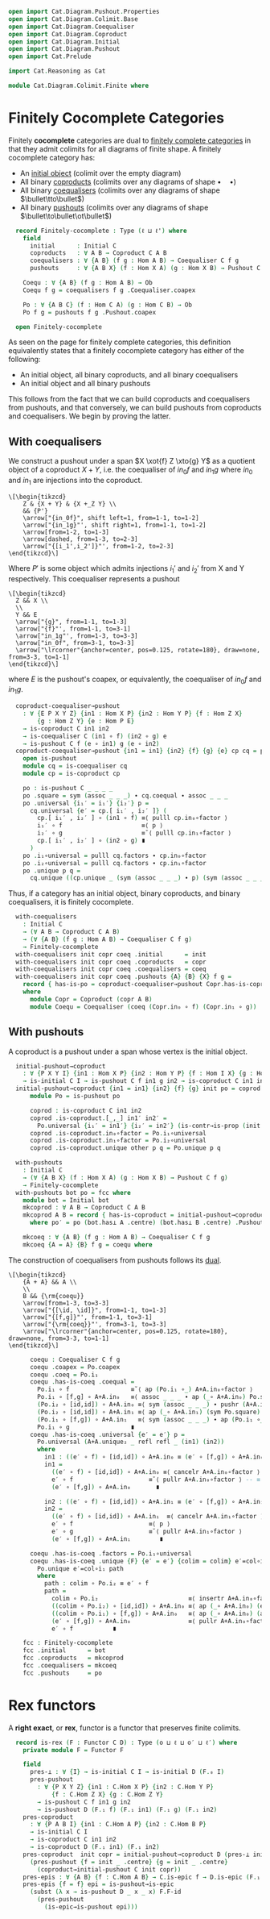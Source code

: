 ```agda
open import Cat.Diagram.Pushout.Properties
open import Cat.Diagram.Colimit.Base
open import Cat.Diagram.Coequaliser
open import Cat.Diagram.Coproduct
open import Cat.Diagram.Initial
open import Cat.Diagram.Pushout
open import Cat.Prelude

import Cat.Reasoning as Cat

module Cat.Diagram.Colimit.Finite where
```

<!--
```agda
module _ {ℓ ℓ'} (C : Precategory ℓ ℓ') where
  open Cat C
```
-->

# Finitely Cocomplete Categories

Finitely **cocomplete** categories are dual to [finitely complete categories]
in that they admit colimits for all diagrams of finite shape. A finitely
cocomplete category has:

* An [initial object] (colimit over the empty diagram)
* All binary [coproducts] (colimits over any diagrams of shape $\bullet\quad\bullet$)
* All binary [coequalisers] (colimits over any diagrams of shape $\bullet\tto\bullet$)
* All binary [pushouts] (colimits over any diagrams of shape $\bullet\to\bullet\ot\bullet$)

[finitely complete categories]: Cat.Diagram.Limit.Finite.html
[initial object]: Cat.Diagram.Initial.html
[coproducts]: Cat.Diagram.Product.html
[coequalisers]: Cat.Diagram.Pullback.html
[pushouts]: Cat.Diagram.Equaliser.html

```agda
  record Finitely-cocomplete : Type (ℓ ⊔ ℓ') where
    field
      initial      : Initial C
      coproducts   : ∀ A B → Coproduct C A B
      coequalisers : ∀ {A B} (f g : Hom A B) → Coequaliser C f g
      pushouts     : ∀ {A B X} (f : Hom X A) (g : Hom X B) → Pushout C f g

    Coequ : ∀ {A B} (f g : Hom A B) → Ob
    Coequ f g = coequalisers f g .Coequaliser.coapex

    Po : ∀ {A B C} (f : Hom C A) (g : Hom C B) → Ob
    Po f g = pushouts f g .Pushout.coapex

  open Finitely-cocomplete
```

As seen on the page for finitely complete categories, this definition
equivalently states that a finitely cocomplete category has either of
the following:

* An initial object, all binary coproducts, and all binary coequalisers
* An initial object and all binary pushouts

This follows from the fact that we can build coproducts and coequalisers
from pushouts, and that conversely, we can build pushouts from
coproducts and coequalisers. We begin by proving the latter.

## With coequalisers

We construct a pushout under a span $X \xot{f} Z \xto{g} Y$ as a
quotient object of a coproduct $X + Y$, i.e. the coequaliser
of $in_0f$ and $in_1g$ where $in_0$ and $in_1$ are injections into
the coproduct.

~~~{.quiver}
\[\begin{tikzcd}
	Z & {X + Y} & {X +_Z Y} \\
	&& {P'}
	\arrow["{in_0f}", shift left=1, from=1-1, to=1-2]
	\arrow["{in_1g}"', shift right=1, from=1-1, to=1-2]
	\arrow[from=1-2, to=1-3]
	\arrow[dashed, from=1-3, to=2-3]
	\arrow["{[i_1',i_2']}"', from=1-2, to=2-3]
\end{tikzcd}\]
~~~

Where $P'$ is some object which admits injections $i_1'$ and
$i_2'$ from X and Y respectively. This coequaliser
represents a pushout

~~~{.quiver}
\[\begin{tikzcd}
  Z && X \\
  \\
  Y && E
  \arrow["{g}", from=1-1, to=1-3]
  \arrow["{f}"', from=1-1, to=3-1]
  \arrow["in_1g"', from=1-3, to=3-3]
  \arrow["in_0f", from=3-1, to=3-3]
  \arrow["\lrcorner"{anchor=center, pos=0.125, rotate=180}, draw=none, from=3-3, to=1-1]
\end{tikzcd}\]
~~~

where $E$ is the pushout's coapex, or equivalently, the coequaliser
of $in_0f$ and $in_1g$.

```agda
  coproduct-coequaliser→pushout
    : ∀ {E P X Y Z} {in1 : Hom X P} {in2 : Hom Y P} {f : Hom Z X}
        {g : Hom Z Y} {e : Hom P E}
    → is-coproduct C in1 in2
    → is-coequaliser C (in1 ∘ f) (in2 ∘ g) e
    → is-pushout C f (e ∘ in1) g (e ∘ in2)
  coproduct-coequaliser→pushout {in1 = in1} {in2} {f} {g} {e} cp cq = po where
    open is-pushout
    module cq = is-coequaliser cq
    module cp = is-coproduct cp

    po : is-pushout C _ _ _ _
    po .square = sym (assoc _ _ _) ∙ cq.coequal ∙ assoc _ _ _
    po .universal {i₁′ = i₁′} {i₂′} p =
      cq.universal {e′ = cp.[ i₁′ , i₂′ ]} (
        cp.[ i₁′ , i₂′ ] ∘ (in1 ∘ f) ≡⟨ pulll cp.in₀∘factor ⟩
        i₁′ ∘ f                      ≡⟨ p ⟩
        i₂′ ∘ g                      ≡˘⟨ pulll cp.in₁∘factor ⟩
        cp.[ i₁′ , i₂′ ] ∘ (in2 ∘ g) ∎
      )
    po .i₁∘universal = pulll cq.factors ∙ cp.in₀∘factor
    po .i₂∘universal = pulll cq.factors ∙ cp.in₁∘factor
    po .unique p q =
      cq.unique ((cp.unique _ (sym (assoc _ _ _) ∙ p) (sym (assoc _ _ _) ∙ q)))
```

Thus, if a category has an initial object, binary coproducts, and
binary coequalisers, it is finitely cocomplete.

```agda
  with-coequalisers
    : Initial C
    → (∀ A B → Coproduct C A B)
    → (∀ {A B} (f g : Hom A B) → Coequaliser C f g)
    → Finitely-cocomplete
  with-coequalisers init copr coeq .initial      = init
  with-coequalisers init copr coeq .coproducts   = copr
  with-coequalisers init copr coeq .coequalisers = coeq
  with-coequalisers init copr coeq .pushouts {A} {B} {X} f g =
    record { has-is-po = coproduct-coequaliser→pushout Copr.has-is-coproduct Coequ.has-is-coeq }
    where
      module Copr = Coproduct (copr A B)
      module Coequ = Coequaliser (coeq (Copr.in₀ ∘ f) (Copr.in₁ ∘ g))
```

## With pushouts

A coproduct is a pushout under a span whose vertex is the initial object.

```agda
  initial-pushout→coproduct
    : ∀ {P X Y I} {in1 : Hom X P} {in2 : Hom Y P} {f : Hom I X} {g : Hom I Y}
    → is-initial C I → is-pushout C f in1 g in2 → is-coproduct C in1 in2
  initial-pushout→coproduct {in1 = in1} {in2} {f} {g} init po = coprod where
      module Po = is-pushout po

      coprod : is-coproduct C in1 in2
      coprod .is-coproduct.[_,_] in1′ in2′ =
        Po.universal {i₁′ = in1′} {i₂′ = in2′} (is-contr→is-prop (init _) _ _)
      coprod .is-coproduct.in₀∘factor = Po.i₁∘universal
      coprod .is-coproduct.in₁∘factor = Po.i₂∘universal
      coprod .is-coproduct.unique other p q = Po.unique p q

  with-pushouts
    : Initial C
    → (∀ {A B X} (f : Hom X A) (g : Hom X B) → Pushout C f g)
    → Finitely-cocomplete
  with-pushouts bot po = fcc where
    module bot = Initial bot
    mkcoprod : ∀ A B → Coproduct C A B
    mkcoprod A B = record { has-is-coproduct = initial-pushout→coproduct bot.has⊥ po′ }
      where po′ = po (bot.has⊥ A .centre) (bot.has⊥ B .centre) .Pushout.has-is-po

    mkcoeq : ∀ {A B} (f g : Hom A B) → Coequaliser C f g
    mkcoeq {A = A} {B} f g = coequ where
```

The construction of coequalisers from pushouts follows its
[dual].

[dual]: Cat.Diagram.Limit.Finite.html

~~~{.quiver}
\[\begin{tikzcd}
	{A + A} && A \\
	\\
	B && {\rm{coequ}}
	\arrow[from=1-3, to=3-3]
	\arrow["{[\id, \id]}", from=1-1, to=1-3]
	\arrow["{[f,g]}"', from=1-1, to=3-1]
	\arrow["{\rm{coeq}}"', from=3-1, to=3-3]
	\arrow["\lrcorner"{anchor=center, pos=0.125, rotate=180}, draw=none, from=3-3, to=1-1]
\end{tikzcd}\]
~~~

<!--
```agda
      module A+A = Coproduct (mkcoprod A A)
      [id,id] : Hom A+A.coapex A
      [id,id] = A+A.[ id , id ]

      [f,g] : Hom A+A.coapex B
      [f,g] = A+A.[ f , g ]

      module Po = Pushout (po [f,g] [id,id])

      open is-coequaliser
      open Coequaliser
```
-->

```agda
      coequ : Coequaliser C f g
      coequ .coapex = Po.coapex
      coequ .coeq = Po.i₁
      coequ .has-is-coeq .coequal =
        Po.i₁ ∘ f                 ≡˘⟨ ap (Po.i₁ ∘_) A+A.in₀∘factor ⟩
        Po.i₁ ∘ [f,g] ∘ A+A.in₀   ≡⟨ assoc _ _ _ ∙ ap (_∘ A+A.in₀) Po.square ⟩
        (Po.i₂ ∘ [id,id]) ∘ A+A.in₀ ≡⟨ sym (assoc _ _ _) ∙ pushr (A+A.in₀∘factor ∙ sym A+A.in₁∘factor) ⟩
        (Po.i₂ ∘ [id,id]) ∘ A+A.in₁ ≡⟨ ap (_∘ A+A.in₁) (sym Po.square) ⟩
        (Po.i₁ ∘ [f,g]) ∘ A+A.in₁   ≡⟨ sym (assoc _ _ _) ∙ ap (Po.i₁ ∘_) A+A.in₁∘factor ⟩
        Po.i₁ ∘ g                 ∎
      coequ .has-is-coeq .universal {e′ = e′} p =
        Po.universal (A+A.unique₂ _ refl refl _ (in1) (in2))
        where
          in1 : ((e′ ∘ f) ∘ [id,id]) ∘ A+A.in₀ ≡ (e′ ∘ [f,g]) ∘ A+A.in₀
          in1 =
            ((e′ ∘ f) ∘ [id,id]) ∘ A+A.in₀ ≡⟨ cancelr A+A.in₀∘factor ⟩ -- ≡⟨ cancell A+A.in₀∘factor ⟩
            e′ ∘ f                     ≡˘⟨ pullr A+A.in₀∘factor ⟩ -- ≡˘⟨ pulll A+A.in₀∘factor ⟩
            (e′ ∘ [f,g]) ∘ A+A.in₀       ∎

          in2 : ((e′ ∘ f) ∘ [id,id]) ∘ A+A.in₁ ≡ (e′ ∘ [f,g]) ∘ A+A.in₁
          in2 =
            ((e′ ∘ f) ∘ [id,id]) ∘ A+A.in₁  ≡⟨ cancelr A+A.in₁∘factor ⟩
            e′ ∘ f                     ≡⟨ p ⟩
            e′ ∘ g                     ≡˘⟨ pullr A+A.in₁∘factor ⟩
            (e′ ∘ [f,g]) ∘ A+A.in₁        ∎

      coequ .has-is-coeq .factors = Po.i₁∘universal
      coequ .has-is-coeq .unique {F} {e′ = e′} {colim = colim} e′=col∘i₁ =
        Po.unique e′=col∘i₁ path
        where
          path : colim ∘ Po.i₂ ≡ e′ ∘ f
          path =
            colim ∘ Po.i₂                         ≡⟨ insertr A+A.in₀∘factor ⟩
            ((colim ∘ Po.i₂) ∘ [id,id]) ∘ A+A.in₀ ≡⟨ ap (_∘ A+A.in₀) (extendr (sym Po.square)) ⟩
            ((colim ∘ Po.i₁) ∘ [f,g]) ∘ A+A.in₀   ≡⟨ ap (_∘ A+A.in₀) (ap (_∘ [f,g]) e′=col∘i₁) ⟩
            (e′ ∘ [f,g]) ∘ A+A.in₀                ≡⟨ pullr A+A.in₀∘factor ⟩
            e′ ∘ f           ∎

    fcc : Finitely-cocomplete
    fcc .initial      = bot
    fcc .coproducts   = mkcoprod
    fcc .coequalisers = mkcoeq
    fcc .pushouts     = po
```

<!--
```agda
  coproduct→initial-pushout
    : ∀ {P X Y I} {in1 : Hom X P} {in2 : Hom Y P} {f : Hom I X} {g : Hom I Y}
    → is-initial C I → is-coproduct C in1 in2 → is-pushout C f in1 g in2
  coproduct→initial-pushout i r = po where
    open is-pushout
    po : is-pushout C _ _ _ _
    po .square = is-contr→is-prop (i _) _ _
    po .universal _ = r .is-coproduct.[_,_] _ _
    po .i₁∘universal = r .is-coproduct.in₀∘factor
    po .i₂∘universal = r .is-coproduct.in₁∘factor
    po .unique p q = r .is-coproduct.unique _ p q
```
-->

# Rex functors

A **right exact**, or **rex**, functor is a functor that preserves
finite colimits.

<!--
```agda
module _ {o ℓ o′ ℓ′} {C : Precategory o ℓ} {D : Precategory o′ ℓ′} where
  private module C = Cat C
  private module D = Cat D
```
-->

```agda
  record is-rex (F : Functor C D) : Type (o ⊔ ℓ ⊔ o′ ⊔ ℓ′) where
    private module F = Functor F

    field
      pres-⊥ : ∀ {I} → is-initial C I → is-initial D (F.₀ I)
      pres-pushout
        : ∀ {P X Y Z} {in1 : C.Hom X P} {in2 : C.Hom Y P}
            {f : C.Hom Z X} {g : C.Hom Z Y}
        → is-pushout C f in1 g in2
        → is-pushout D (F.₁ f) (F.₁ in1) (F.₁ g) (F.₁ in2)
    pres-coproduct
      : ∀ {P A B I} {in1 : C.Hom A P} {in2 : C.Hom B P}
      → is-initial C I
      → is-coproduct C in1 in2
      → is-coproduct D (F.₁ in1) (F.₁ in2)
    pres-coproduct  init copr = initial-pushout→coproduct D (pres-⊥ init)
      (pres-pushout {f = init _ .centre} {g = init _ .centre}
        (coproduct→initial-pushout C init copr))
    pres-epis : ∀ {A B} {f : C.Hom A B} → C.is-epic f → D.is-epic (F.₁ f)
    pres-epis {f = f} epi = is-pushout→is-epic
      (subst (λ x → is-pushout D _ x _ x) F.F-id
        (pres-pushout
          (is-epic→is-pushout epi)))
```
